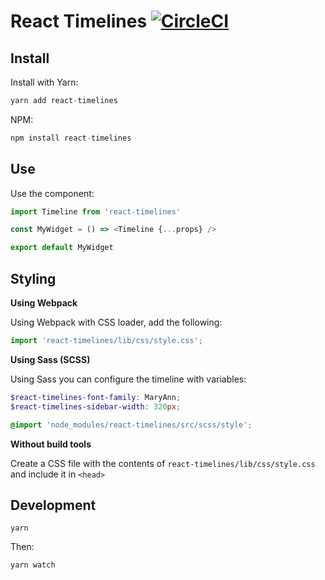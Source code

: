 # React Timelines [![CircleCI](https://circleci.com/gh/JSainsburyPLC/react-timelines.svg?style=svg)](https://circleci.com/gh/JSainsburyPLC/react-timelines)

## Install

Install with Yarn:
```js
yarn add react-timelines
```

NPM:
```js
npm install react-timelines
```

## Use

Use the component:

```js
import Timeline from 'react-timelines'

const MyWidget = () => <Timeline {...props} />

export default MyWidget
```

## Styling

**Using Webpack**

Using Webpack with CSS loader, add the following:
```js
import 'react-timelines/lib/css/style.css';
```

**Using Sass (SCSS)**

Using Sass you can configure the timeline with variables:
```scss
$react-timelines-font-family: MaryAnn;
$react-timelines-sidebar-width: 320px;

@import 'node_modules/react-timelines/src/scss/style';
```

**Without build tools**

Create a CSS file with the contents of `react-timelines/lib/css/style.css` and include it in `<head>`

## Development

```
yarn
```

Then:
```
yarn watch
```
